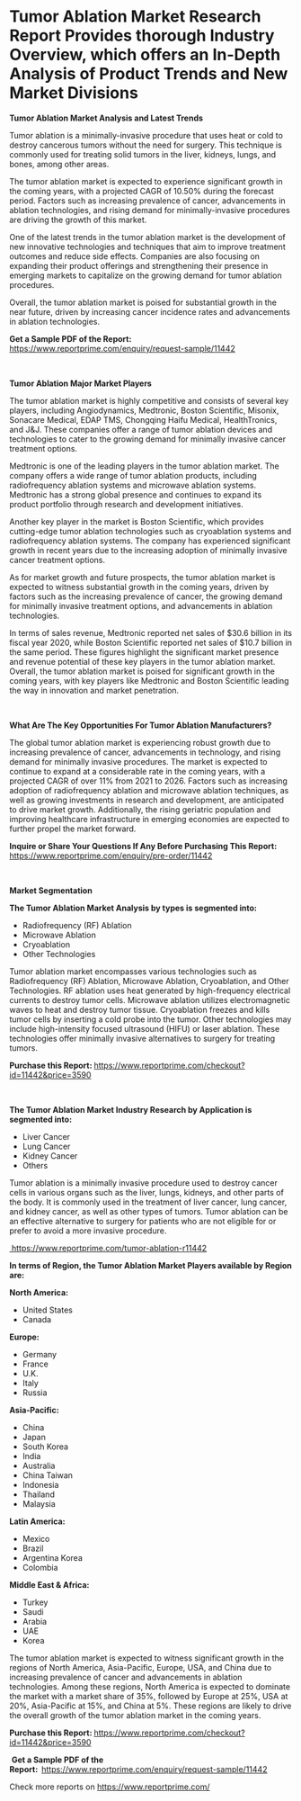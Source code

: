 <p><h1>Tumor Ablation Market Research Report Provides thorough Industry Overview, which offers an In-Depth Analysis of Product Trends and New Market Divisions</h1></p><p><strong>Tumor Ablation Market Analysis and Latest Trends</strong></p>
<p><p>Tumor ablation is a minimally-invasive procedure that uses heat or cold to destroy cancerous tumors without the need for surgery. This technique is commonly used for treating solid tumors in the liver, kidneys, lungs, and bones, among other areas.</p><p>The tumor ablation market is expected to experience significant growth in the coming years, with a projected CAGR of 10.50% during the forecast period. Factors such as increasing prevalence of cancer, advancements in ablation technologies, and rising demand for minimally-invasive procedures are driving the growth of this market.</p><p>One of the latest trends in the tumor ablation market is the development of new innovative technologies and techniques that aim to improve treatment outcomes and reduce side effects. Companies are also focusing on expanding their product offerings and strengthening their presence in emerging markets to capitalize on the growing demand for tumor ablation procedures.</p><p>Overall, the tumor ablation market is poised for substantial growth in the near future, driven by increasing cancer incidence rates and advancements in ablation technologies.</p></p>
<p><strong>Get a Sample PDF of the Report:&nbsp;</strong> <a href="https://www.reportprime.com/enquiry/request-sample/11442">https://www.reportprime.com/enquiry/request-sample/11442</a></p>
<p>&nbsp;</p>
<p><strong>Tumor Ablation Major Market Players</strong></p>
<p><p>The tumor ablation market is highly competitive and consists of several key players, including Angiodynamics, Medtronic, Boston Scientific, Misonix, Sonacare Medical, EDAP TMS, Chongqing Haifu Medical, HealthTronics, and J&J. These companies offer a range of tumor ablation devices and technologies to cater to the growing demand for minimally invasive cancer treatment options.</p><p>Medtronic is one of the leading players in the tumor ablation market. The company offers a wide range of tumor ablation products, including radiofrequency ablation systems and microwave ablation systems. Medtronic has a strong global presence and continues to expand its product portfolio through research and development initiatives.</p><p>Another key player in the market is Boston Scientific, which provides cutting-edge tumor ablation technologies such as cryoablation systems and radiofrequency ablation systems. The company has experienced significant growth in recent years due to the increasing adoption of minimally invasive cancer treatment options.</p><p>As for market growth and future prospects, the tumor ablation market is expected to witness substantial growth in the coming years, driven by factors such as the increasing prevalence of cancer, the growing demand for minimally invasive treatment options, and advancements in ablation technologies.</p><p>In terms of sales revenue, Medtronic reported net sales of $30.6 billion in its fiscal year 2020, while Boston Scientific reported net sales of $10.7 billion in the same period. These figures highlight the significant market presence and revenue potential of these key players in the tumor ablation market. Overall, the tumor ablation market is poised for significant growth in the coming years, with key players like Medtronic and Boston Scientific leading the way in innovation and market penetration.</p></p>
<p>&nbsp;</p>
<p><strong>What Are The Key Opportunities For Tumor Ablation Manufacturers?</strong></p>
<p><p>The global tumor ablation market is experiencing robust growth due to increasing prevalence of cancer, advancements in technology, and rising demand for minimally invasive procedures. The market is expected to continue to expand at a considerable rate in the coming years, with a projected CAGR of over 11% from 2021 to 2026. Factors such as increasing adoption of radiofrequency ablation and microwave ablation techniques, as well as growing investments in research and development, are anticipated to drive market growth. Additionally, the rising geriatric population and improving healthcare infrastructure in emerging economies are expected to further propel the market forward.</p></p>
<p><strong>Inquire or Share Your Questions If Any Before Purchasing This Report:</strong> <a href="https://www.reportprime.com/enquiry/pre-order/11442">https://www.reportprime.com/enquiry/pre-order/11442</a></p>
<p>&nbsp;</p>
<p><strong>Market Segmentation</strong></p>
<p><strong>The Tumor Ablation Market Analysis by types is segmented into:</strong></p>
<p><ul><li>Radiofrequency (RF) Ablation</li><li>Microwave Ablation</li><li>Cryoablation</li><li>Other Technologies</li></ul></p>
<p><p>Tumor ablation market encompasses various technologies such as Radiofrequency (RF) Ablation, Microwave Ablation, Cryoablation, and Other Technologies. RF ablation uses heat generated by high-frequency electrical currents to destroy tumor cells. Microwave ablation utilizes electromagnetic waves to heat and destroy tumor tissue. Cryoablation freezes and kills tumor cells by inserting a cold probe into the tumor. Other technologies may include high-intensity focused ultrasound (HIFU) or laser ablation. These technologies offer minimally invasive alternatives to surgery for treating tumors.</p></p>
<p><strong>Purchase this Report:&nbsp;</strong><a href="https://www.reportprime.com/checkout?id=11442&price=3590">https://www.reportprime.com/checkout?id=11442&price=3590</a></p>
<p>&nbsp;</p>
<p><strong>The Tumor Ablation Market Industry Research by Application is segmented into:</strong></p>
<p><ul><li>Liver Cancer</li><li>Lung Cancer</li><li>Kidney Cancer</li><li>Others</li></ul></p>
<p><p>Tumor ablation is a minimally invasive procedure used to destroy cancer cells in various organs such as the liver, lungs, kidneys, and other parts of the body. It is commonly used in the treatment of liver cancer, lung cancer, and kidney cancer, as well as other types of tumors. Tumor ablation can be an effective alternative to surgery for patients who are not eligible for or prefer to avoid a more invasive procedure.</p></p>
<p><a href="https://www.reportprime.com/tumor-ablation-r11442">&nbsp;https://www.reportprime.com/tumor-ablation-r11442</a></p>
<p><strong>In terms of Region, the Tumor Ablation Market Players available by Region are:</strong></p>
<p>
    <p> <strong> North America: </strong>
        <ul>
            <li>United States</li>
            <li>Canada</li>
        </ul>
        </p> 
    <p> <strong> Europe: </strong>
        <ul>
            <li>Germany</li>
            <li>France</li>
            <li>U.K.</li>
            <li>Italy</li>
            <li>Russia</li>
        </ul>
        </p> 
    <p> <strong> Asia-Pacific: </strong>
        <ul>
            <li>China</li>
            <li>Japan</li>
            <li>South Korea</li>
            <li>India</li>
            <li>Australia</li>
            <li>China Taiwan</li>
            <li>Indonesia</li>
            <li>Thailand</li>
            <li>Malaysia</li>
        </ul>
        </p> 
    <p> <strong> Latin America: </strong>
        <ul>
            <li>Mexico</li>
            <li>Brazil</li>
            <li>Argentina Korea</li>
            <li>Colombia</li>
        </ul>
        </p> 
    <p> <strong> Middle East & Africa: </strong>
        <ul>
            <li>Turkey</li>
            <li>Saudi</li>
            <li>Arabia</li>
            <li>UAE</li>
            <li>Korea</li>
        </ul>
    </p>
    </p>
<p><p>The tumor ablation market is expected to witness significant growth in the regions of North America, Asia-Pacific, Europe, USA, and China due to increasing prevalence of cancer and advancements in ablation technologies. Among these regions, North America is expected to dominate the market with a market share of 35%, followed by Europe at 25%, USA at 20%, Asia-Pacific at 15%, and China at 5%. These regions are likely to drive the overall growth of the tumor ablation market in the coming years.</p></p>
<p><strong>Purchase this Report: </strong><a href="https://www.reportprime.com/checkout?id=11442&price=3590">https://www.reportprime.com/checkout?id=11442&price=3590</a></p>
<p>&nbsp;<strong>Get a Sample PDF of the Report:&nbsp;&nbsp;</strong><a href="https://www.reportprime.com/enquiry/request-sample/11442">https://www.reportprime.com/enquiry/request-sample/11442</a></p>
<p><strong></strong></p>
<p>Check more reports on <a href="https://www.reportprime.com/">https://www.reportprime.com/</a></p>